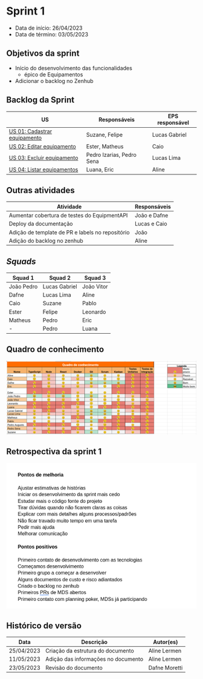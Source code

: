 # Sprint 1

- Data de início: 26/04/2023
- Data de término: 03/05/2023

## Objetivos da sprint
* Início do desenvolvimento das funcionalidades
    * épico de Equipamentos
* Adicionar o backlog no Zenhub

## Backlog da Sprint
|**US**|**Responsáveis**|**EPS responsável**|
|--------|-------------|-------------|
| [US 01: Cadastrar equipamento](https://github.com/fga-eps-mds/2023-1-Alectrion-DOC/issues/31) |Suzane, Felipe| Lucas Gabriel|
| [US 02: Editar equipamento](https://github.com/fga-eps-mds/2023-1-Alectrion-DOC/issues/36)    |Ester, Matheus| Caio|
| [US 03: Excluir equipamento](https://github.com/fga-eps-mds/2023-1-Alectrion-DOC/issues/37)   |Pedro Izarias, Pedro Sena| Lucas Lima|
| [US 04: Listar equipamentos](https://github.com/fga-eps-mds/2023-1-Alectrion-DOC/issues/64)   |Luana, Eric| Aline|

## Outras atividades
|**Atividade**|**Responsáveis**|
|--------|-------------|
Aumentar cobertura de testes do EquipmentAPI | João e Dafne
Deploy da documentação | Lucas e Caio
Adição de template de PR e labels no repositório | João
Adição do backlog no zenhub | Aline


## *Squads*
|**Squad 1**|**Squad 2**     |**Squad 3**|
|-----------|----------------|-----------|
| João Pedro| Lucas Gabriel  | João Vitor
| Dafne     | Lucas Lima     | Aline
| Caio      | Suzane         | Pablo
| Ester     | Felipe         | Leonardo
| Matheus   | Pedro          | Eric
|    -      | Pedro          | Luana



## Quadro de conhecimento
<img src="../../assets/quadro-conhecimento/quadro-sprint1.png">

## Retrospectiva da sprint 1
<img src="../../assets/retrospectivas/retro-sprint1.png">


## Histórico de versão

|**Data**|**Descrição**|**Autor(es)**|
|--------|-------------|--------------|
| 25/04/2023 | Criação da estrutura do documento | Aline Lermen |
| 11/05/2023 | Adição das informações no documento | Aline Lermen |
| 23/05/2023 | Revisão do documento | Dafne Moretti |